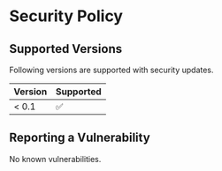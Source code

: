 # Security Policy

## Supported Versions

Following versions are supported with security updates.

| Version | Supported          |
| ------- | ------------------ |
| < 0.1   | :white_check_mark: |

## Reporting a Vulnerability

No known vulnerabilities.
